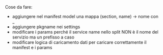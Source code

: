 Cose da fare:
- aggiungere nel manifest model una mappa (section, name) -> nome con _
- aggiungere pkgname nei settings
- modificare i params perché il service name nello split NON è il nome del servizio ma un prefisso a caso
- modificare logica di caricamento dati per caricare correttamente il manifest e i params